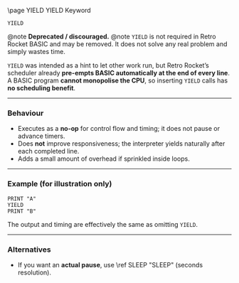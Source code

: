 \page YIELD YIELD Keyword
```basic
YIELD
```


@note **Deprecated / discouraged.**
@note `YIELD` is not required in Retro Rocket BASIC and may be removed. It does not solve any real problem and simply wastes time.

`YIELD` was intended as a hint to let other work run, but Retro Rocket’s scheduler already **pre-empts BASIC automatically at the end of every line**.  
A BASIC program **cannot monopolise the CPU**, so inserting `YIELD` calls has **no scheduling benefit**.

---

### Behaviour

- Executes as a **no-op** for control flow and timing; it does not pause or advance timers.
- Does **not** improve responsiveness; the interpreter yields naturally after each completed line.
- Adds a small amount of overhead if sprinkled inside loops.

---

### Example (for illustration only)

```basic
PRINT "A"
YIELD
PRINT "B"
```

The output and timing are effectively the same as omitting `YIELD`.

---

### Alternatives

- If you want an **actual pause**, use \ref SLEEP "SLEEP" (seconds resolution).